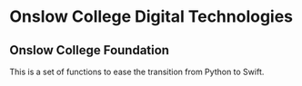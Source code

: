 # Onslow College Digital Technologies

## Onslow College Foundation

This is a set of functions to ease the transition from Python to Swift.